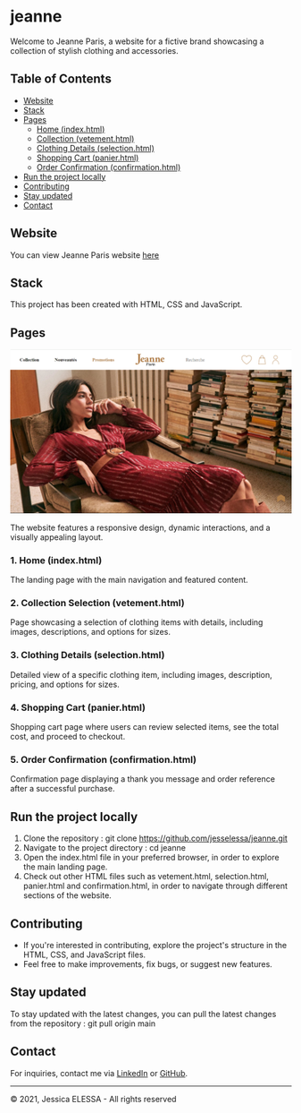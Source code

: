 # jeanne

Welcome to Jeanne Paris, a website for a fictive brand showcasing a collection of stylish clothing and accessories.

## Table of Contents

- [Website](#website)
- [Stack](#stack)
- [Pages](#pages)
  - [Home (index.html)](#1-home)
  - [Collection (vetement.html)](#2-collection)
  - [Clothing Details (selection.html)](#3-selection)
  - [Shopping Cart (panier.html)](#4-shopping-cart)
  - [Order Confirmation (confirmation.html)](#5-order-confirmation)
- [Run the project locally](#run-project)
- [Contributing](#contributing)
- [Stay updated](#stay-updated)
- [Contact](#contact)

## Website

You can view Jeanne Paris website [here](https://jesselessa.github.io/jeanne/)

## Stack

This project has been created with HTML, CSS and JavaScript.

## Pages

![Screenshot](./images/screenshot/screenshot.png)

The website features a responsive design, dynamic interactions, and a visually appealing layout.

### 1. Home (index.html)

The landing page with the main navigation and featured content.

### 2. Collection Selection (vetement.html)

Page showcasing a selection of clothing items with details, including images, descriptions, and options for sizes.

### 3. Clothing Details (selection.html)

Detailed view of a specific clothing item, including images, description, pricing, and options for sizes.

### 4. Shopping Cart (panier.html)

Shopping cart page where users can review selected items, see the total cost, and proceed to checkout.

### 5. Order Confirmation (confirmation.html)

Confirmation page displaying a thank you message and order reference after a successful purchase.

## Run the project locally

1. Clone the repository : git clone https://github.com/jesselessa/jeanne.git
2. Navigate to the project directory : cd jeanne
3. Open the index.html file in your preferred browser, in order to explore the main landing page.
4. Check out other HTML files such as vetement.html, selection.html, panier.html and confirmation.html, in order to navigate through different sections of the website.

## Contributing

- If you're interested in contributing, explore the project's structure in the HTML, CSS, and JavaScript files.
- Feel free to make improvements, fix bugs, or suggest new features.

## Stay updated

To stay updated with the latest changes, you can pull the latest changes from the repository : git pull origin main

## Contact

For inquiries, contact me via [LinkedIn](https://www.linkedin.com/in/jessica-elessa/) or [GitHub](https://github.com/jesselessa).

---

© 2021, Jessica ELESSA - All rights reserved
